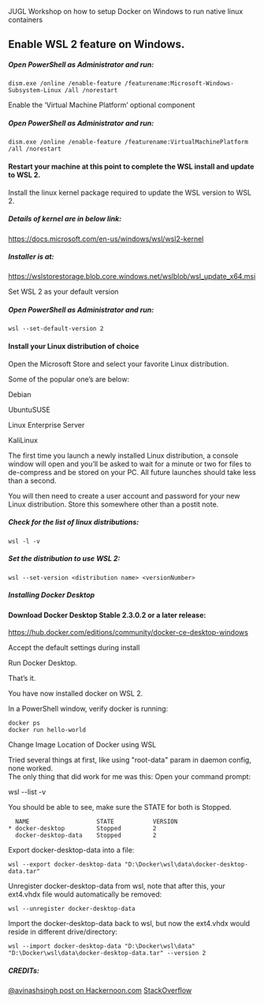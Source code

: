 JUGL Workshop on how to setup Docker on Windows to run native linux containers


## Enable WSL 2 feature on Windows.

##### Open PowerShell as Administrator and run:

```
dism.exe /online /enable-feature /featurename:Microsoft-Windows-Subsystem-Linux /all /norestart
```

Enable the ‘Virtual Machine Platform’ optional component

##### Open PowerShell as Administrator and run:

```
dism.exe /online /enable-feature /featurename:VirtualMachinePlatform /all /norestart
```

#### Restart your machine at this point to complete the WSL install and update to WSL 2.


Install the linux kernel package required to update the WSL version to WSL 2.

##### Details of kernel are in below link:

https://docs.microsoft.com/en-us/windows/wsl/wsl2-kernel

##### Installer is at:

https://wslstorestorage.blob.core.windows.net/wslblob/wsl_update_x64.msi


Set WSL 2 as your default version

##### Open PowerShell as Administrator and run:

```
wsl --set-default-version 2
```


#### Install your Linux distribution of choice

Open the Microsoft Store and select your favorite Linux distribution.

Some of the popular one’s are below:

   Debian

   UbuntuSUSE

   Linux Enterprise Server

   KaliLinux


The first time you launch a newly installed Linux distribution, a console window will open and you’ll be asked to wait for a minute or two for files to de-compress and be stored on your PC. All future launches should take less than a second.

You will then need to create a user account and password for your new Linux distribution.
Store this somewhere other than a postit note.

##### Check for the list of linux distributions:

```
wsl -l -v
```

##### Set the distribution to use WSL 2:

```
wsl --set-version <distribution name> <versionNumber>
```

##### Installing Docker Desktop

#### Download Docker Desktop Stable 2.3.0.2 or a later release:

https://hub.docker.com/editions/community/docker-ce-desktop-windows

Accept the default settings during install



Run Docker Desktop.



That’s it.

You have now installed docker on WSL 2.

In a PowerShell window, verify docker is running:

```
docker ps
docker run hello-world
```

Change Image Location of Docker using WSL

Tried several things at first, like using "root-data" param in daemon config, none worked.  
The only thing that did work for me was this:
Open your command prompt:

wsl --list -v

You should be able to see, make sure the STATE for both is Stopped.
```
  NAME                   STATE           VERSION
* docker-desktop         Stopped         2
  docker-desktop-data    Stopped         2
```

Export docker-desktop-data into a file:
```
wsl --export docker-desktop-data "D:\Docker\wsl\data\docker-desktop-data.tar"
```
Unregister docker-desktop-data from wsl, note that after this, your ext4.vhdx file would automatically be removed:
```
wsl --unregister docker-desktop-data
```
Import the docker-desktop-data back to wsl, but now the ext4.vhdx would reside in different drive/directory:
```
wsl --import docker-desktop-data "D:\Docker\wsl\data" "D:\Docker\wsl\data\docker-desktop-data.tar" --version 2
```




##### CREDITs:

[@avinashsingh post on Hackernoon.com](https://hackernoon.com/how-to-run-docker-linux-containers-natively-on-windows-ti1i3uxr)
[StackOverflow](https://stackoverflow.com/questions/62441307/how-can-i-change-the-location-of-docker-images-when-using-wsl2-with-windows-10-h)

